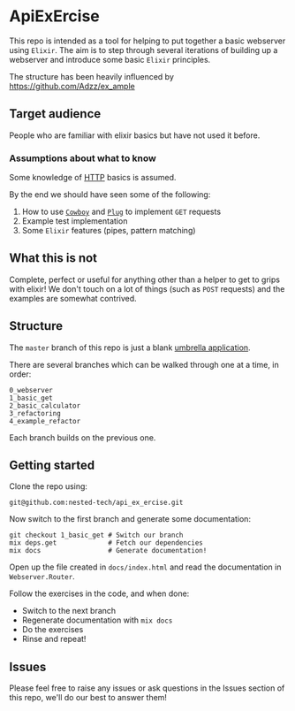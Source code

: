 # ApiExErcise

This repo is intended as a tool for helping to put together a basic webserver
using `Elixir`. The aim is to step through several iterations of building up a
webserver and introduce some basic `Elixir` principles.

The structure has been heavily influenced by https://github.com/Adzz/ex_ample

## Target audience

People who are familiar with elixir basics but have not used it before.

### Assumptions about what to know

Some knowledge of [HTTP](https://en.wikipedia.org/wiki/Hypertext_Transfer_Protocol)
basics is assumed.

By the end we should have seen some of the following:

1. How to use [`Cowboy`](https://github.com/ninenines/cowboy) and
   [`Plug`](https://github.com/elixir-plug/plug) to implement `GET` requests
2. Example test implementation
3. Some `Elixir` features (pipes, pattern matching)

## What this is not

Complete, perfect or useful for anything other than a helper to get to grips
with elixir! We don't touch on a lot of things (such as `POST` requests) and
the examples are somewhat contrived.

## Structure

The `master` branch of this repo is just a blank
[umbrella application](https://elixir-lang.org/getting-started/mix-otp/dependencies-and-umbrella-projects.html#umbrella-projects).

There are several branches which can be walked through one at a time, in order:

    0_webserver
    1_basic_get
    2_basic_calculator
    3_refactoring
    4_example_refactor

Each branch builds on the previous one.

## Getting started

Clone the repo using:

    git@github.com:nested-tech/api_ex_ercise.git

Now switch to the first branch and generate some documentation:

    git checkout 1_basic_get # Switch our branch
    mix deps.get             # Fetch our dependencies
    mix docs                 # Generate documentation!

Open up the file created in `docs/index.html` and read the documentation in
`Webserver.Router`.

Follow the exercises in the code, and when done:

* Switch to the next branch
* Regenerate documentation with `mix docs`
* Do the exercises
* Rinse and repeat!

## Issues

Please feel free to raise any issues or ask questions in the Issues section of
this repo, we'll do our best to answer them!

